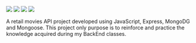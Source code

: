 <img src='https://img.shields.io/badge/MongoDB-4EA94B?style=for-the-badge&logo=mongodb&logoColor=white'>
<img src='https://img.shields.io/badge/Node.js-339933?style=for-the-badge&logo=nodedotjs&logoColor=white'>
<img src='https://img.shields.io/badge/Express.js-000000?style=for-the-badge&logo=express&logoColor=white'>
<img src='https://wakatime.com/badge/user/4bdd0bf4-0530-47d2-b003-ca6cd406945c/project/42181b40-22bf-431c-ba8c-5110287d85cc.svg'>

A retail movies API project developed using JavaScript, Express, MongoDG and Mongoose.
This project only purpose is to reinforce and practice the knowledge acquired during my BackEnd classes.
